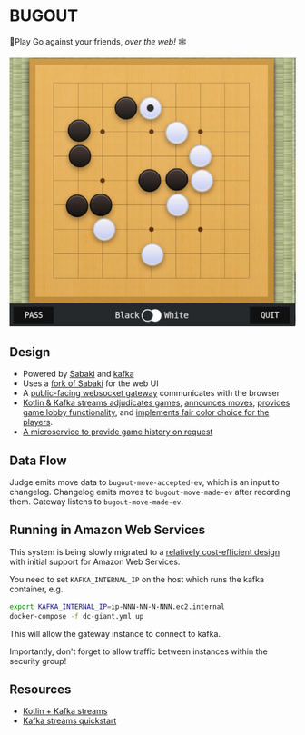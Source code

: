# BUGOUT

🐛Play Go against your friends,   _over the web!_ 🕸

![BUGOUT Online Go](BUGOUT.jpeg)

## Design

- Powered by [Sabaki](https://sabaki.yichuanshen.de/) and [kafka](https://kafka.apache.org/)
- Uses a [fork of Sabaki](https://github.com/Terkwood/Sabaki) for the web UI
- A [public-facing websocket gateway](gateway/README.md) communicates with the browser
- [Kotlin & Kafka streams adjudicates games](judge/README.md), [announces moves](changelog/README.md), [provides game lobby functionality](game-lobby/README.md), and [implements fair color choice for the players](color-chooser/README.md).
- [A microservice to provide game history on request](history-provider/README.md)

## Data Flow

Judge emits move data to `bugout-move-accepted-ev`, which is an input to changelog.  Changelog emits moves to `bugout-move-made-ev` after recording them.  Gateway listens to `bugout-move-made-ev`.

## Running in Amazon Web Services

This system is being slowly migrated to a [relatively cost-efficient design](https://github.com/Terkwood/BUGOUT/issues/75) with initial support for Amazon Web Services.

You need to set `KAFKA_INTERNAL_IP` on the host which runs the kafka container, e.g.

```sh
export KAFKA_INTERNAL_IP=ip-NNN-NN-N-NNN.ec2.internal
docker-compose -f dc-giant.yml up
```

This will allow the gateway instance to connect to kafka.

Importantly, don't forget to allow traffic between instances within the security group!

## Resources

- [Kotlin + Kafka streams](https://blog.ippon.tech/kafka-tutorial-6-kafka-streams-in-kotlin/)
- [Kafka streams quickstart](https://kafka.apache.org/22/documentation/streams/quickstart)
